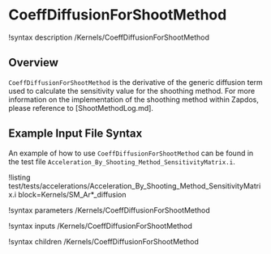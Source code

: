 # CoeffDiffusionForShootMethod

!syntax description /Kernels/CoeffDiffusionForShootMethod

## Overview

`CoeffDiffusionForShootMethod` is the derivative of the generic diffusion term used to calculate
the sensitivity value for the shoothing method. For more information on the implementation of the shoothing method within Zapdos, please reference to [ShootMethodLog.md].

## Example Input File Syntax

An example of how to use `CoeffDiffusionForShootMethod` can be found in the
test file `Acceleration_By_Shooting_Method_SensitivityMatrix.i`.

!listing test/tests/accelerations/Acceleration_By_Shooting_Method_SensitivityMatrix.i block=Kernels/SM_Ar*_diffusion

!syntax parameters /Kernels/CoeffDiffusionForShootMethod

!syntax inputs /Kernels/CoeffDiffusionForShootMethod

!syntax children /Kernels/CoeffDiffusionForShootMethod
